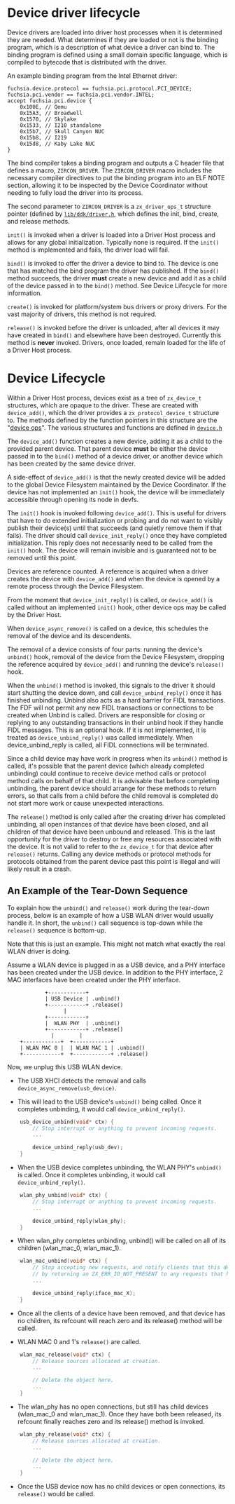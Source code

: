 # Device driver lifecycle

Device drivers are loaded into driver host processes when it is determined they are
needed. What determines if they are loaded or not is the binding program, which
is a description of what device a driver can bind to. The binding program is
defined using a small domain specific language, which is compiled to bytecode that
is distributed with the driver.


An example binding program from the Intel Ethernet driver:

```
fuchsia.device.protocol == fuchsia.pci.protocol.PCI_DEVICE;
fuchsia.pci.vendor == fuchsia.pci.vendor.INTEL;
accept fuchsia.pci.device {
    0x100E, // Qemu
    0x15A3, // Broadwell
    0x1570, // Skylake
    0x1533, // I210 standalone
    0x15b7, // Skull Canyon NUC
    0x15b8, // I219
    0x15d8, // Kaby Lake NUC
}
```

The bind compiler takes a binding program and outputs a C header file that
defines a macro, `ZIRCON_DRIVER`. The `ZIRCON_DRIVER` macro includes the
necessary compiler directives to put the binding program into an ELF NOTE
section, allowing it to be inspected by the Device Coordinator without needing
to fully load the driver into its process.

The second parameter to `ZIRCON_DRIVER` is a `zx_driver_ops_t` structure pointer
(defined by [`lib/ddk/driver.h`](/src/lib/ddk/include/lib/ddk/driver.h), which
defines the init, bind, create, and release methods.

`init()` is invoked when a driver is loaded into a Driver Host process and allows for
any global initialization. Typically none is required. If the `init()` method is
implemented and fails, the driver load will fail.

`bind()` is invoked to offer the driver a device to bind to. The device is one that
has matched the bind program the driver has published. If the `bind()` method succeeds,
the driver **must** create a new device and add it as a child of the device passed in
to the `bind()` method. See Device Lifecycle for more information.

`create()` is invoked for platform/system bus drivers or proxy drivers. For the
vast majority of drivers, this method is not required.

`release()` is invoked before the driver is unloaded, after all devices it may have
created in `bind()` and elsewhere have been destroyed. Currently this method is
**never** invoked. Drivers, once loaded, remain loaded for the life of a Driver Host
process.

# Device Lifecycle

Within a Driver Host process, devices exist as a tree of `zx_device_t` structures,
which are opaque to the driver. These are created with `device_add()`, which the
driver provides a `zx_protocol_device_t` structure to. The methods defined by the
function pointers in this structure are the "[device ops](device-ops.md)". The
various structures and functions are defined in [`device.h`](/src/lib/ddk/include/lib/ddk/device.h)

The `device_add()` function creates a new device, adding it as a child to the
provided parent device. That parent device **must** be either the device passed
in to the `bind()` method of a device driver, or another device which has been
created by the same device driver.

A side-effect of `device_add()` is that the newly created device will be added
to the global Device Filesystem maintained by the Device Coordinator. If the
device has not implemented an `init()` hook, the device will be immediately
accessible through opening its node in devfs.

The `init()` hook is invoked following `device_add()`. This is useful for
drivers that have to do extended initialization or probing and do not want
to visibly publish their device(s) until that succeeds (and quietly remove
them if that fails). The driver should call `device_init_reply()` once they
have completed initialization. This reply does not necessarily need to be
called from the `init()` hook. The device will remain invisible and is
guaranteed not to be removed until this point.

Devices are reference counted. A reference is acquired when a driver creates
the device with `device_add()` and when the device is opened by a remote process
through the Device Filesystem.

From the moment that `device_init_reply()` is called, or `device_add()` is called
without an implemented `init()` hook, other device ops may be called by the
Driver Host.

When `device_async_remove()` is called on a device, this schedules the removal
of the device and its descendents.

The removal of a device consists of four parts: running the device's `unbind()` hook,
removal of the device from the Device Filesystem, dropping the reference acquired
by `device_add()` and running the device's `release()` hook.

When the `unbind()` method is invoked, this signals to the driver it should start
shutting the device down, and call `device_unbind_reply()` once it has finished unbinding.
Unbind also acts as a hard barrier for FIDL transactions.
The FDF will not permit any new FIDL transactions or connections
to be created when Unbind is called. Drivers are responsible
for closing or replying to any outstanding transactions in their
unbind hook if they handle FIDL messages.
This is an optional hook. If it is not implemented, it is treated as `device_unbind_reply()`
was called immediately. When device_unbind_reply is called,
all FIDL connections will be terminated.

Since a child device may have work in progress when its `unbind()` method is
called, it's possible that the parent device (which already completed
unbinding) could continue to receive device method calls or protocol method
calls on behalf of that child. It is advisable that before completing unbinding,
the parent device should arrange for these methods to return errors, so that
calls from a child before the child removal is completed do not start more
work or cause unexpected interactions.

The `release()` method is only called after the creating driver has completed
unbinding, all open instances of that device have been closed,
and all children of that device have been unbound and released. This
is the last opportunity for the driver to destroy or free any resources associated
with the device. It is not valid to refer to the `zx_device_t` for that device
after `release()` returns. Calling any device methods or protocol methods for
protocols obtained from the parent device past this point is illegal and will
likely result in a crash.

## An Example of the Tear-Down Sequence

To explain how the `unbind()` and `release()` work during the tear-down process,
below is an example of how a USB WLAN driver would usually handle it. In short,
the `unbind()` call sequence is top-down while the `release()` sequence is bottom-up.

Note that this is just an example. This might not match what exactly the real WLAN driver
is doing.

Assume a WLAN device is plugged in as a USB device, and a PHY interface has been
created under the USB device. In addition to the PHY interface, 2 MAC interfaces
have been created under the PHY interface.

```
            +------------+
            | USB Device | .unbind()
            +------------+ .release()
                  |
            +------------+
            |  WLAN PHY  | .unbind()
            +------------+ .release()
              |        |
    +------------+  +------------+
    | WLAN MAC 0 |  | WLAN MAC 1 | .unbind()
    +------------+  +------------+ .release()
```

Now, we unplug this USB WLAN device.

* The USB XHCI detects the removal and calls `device_async_remove(usb_device)`.

* This will lead to the USB device's `unbind()` being called.
  Once it completes unbinding, it would call `device_unbind_reply()`.

```c
    usb_device_unbind(void* ctx) {
        // Stop interrupt or anything to prevent incoming requests.
        ...

        device_unbind_reply(usb_dev);
    }
```

* When the USB device completes unbinding, the WLAN PHY's `unbind()` is called.
  Once it completes unbinding, it would call `device_unbind_reply()`.

```c
    wlan_phy_unbind(void* ctx) {
        // Stop interrupt or anything to prevent incoming requests.
        ...

        device_unbind_reply(wlan_phy);
    }
```

* When wlan_phy completes unbinding, unbind() will be called on all of its children
  (wlan_mac_0, wlan_mac_1).

```c
    wlan_mac_unbind(void* ctx) {
        // Stop accepting new requests, and notify clients that this device is offline (often just
        // by returning an ZX_ERR_IO_NOT_PRESENT to any requests that happen after unbind).
        ...

        device_unbind_reply(iface_mac_X);
    }
```

* Once all the clients of a device have been removed, and that device has no children,
  its refcount will reach zero and its release() method will be called.

* WLAN MAC 0 and 1's `release()` are called.

```c
    wlan_mac_release(void* ctx) {
        // Release sources allocated at creation.
        ...

        // Delete the object here.
        ...
    }
```

* The wlan_phy has no open connections, but still has child devices (wlan_mac_0 and wlan_mac_1).
  Once they have both been released, its refcount finally reaches zero and its release()
  method is invoked.

```c
    wlan_phy_release(void* ctx) {
        // Release sources allocated at creation.
        ...

        // Delete the object here.
        ...
    }
```

* Once the USB device now has no child devices or open connections, its `release()` would be called.
